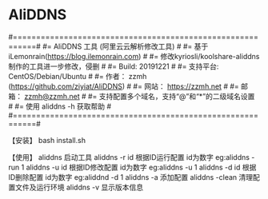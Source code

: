 # AliDDNS
#===========================================================#
#= AliDDNS 工具 (阿里云云解析修改工具)                       #
#= 基于iLemonrain(https://blog.ilemonrain.com)               #
#= 修改kyriosli/koolshare-aliddns制作的工具进一步修改，侵删  #
#= Build:       20191221                                     #
#= 支持平台:    CentOS/Debian/Ubuntu                         #
#= 作者：       zzmh (https://github.com/ziyiat/AliDDNS)     #
#= 网站：       https://zzmh.net                             #
#= 邮箱：       zzmh@zzmh.net                                #
#= 支持配置多个域名，支持“@”和“*”的二级域名设置              #
#= 使用 aliddns -h 获取帮助                                  #
#===========================================================#



【安装】
bash install.sh

【使用】
aliddns 			启动工具
aliddns -r id       根据ID运行配置 id为数字     eg:aliddns -run 1
aliddns -u id       根据ID修改配置 id为数字     eg:aliddns -u 1
aliddns -d id       根据ID删除配置 id为数字     eg:aliddnd -d 1
aliddns -a          添加配置
aliddns -clean      清理配置文件及运行环境
aliddns -v          显示版本信息

